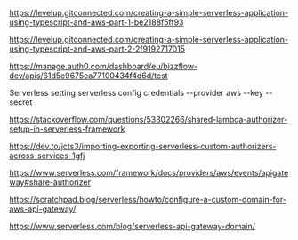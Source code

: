 https://levelup.gitconnected.com/creating-a-simple-serverless-application-using-typescript-and-aws-part-1-be2188f5ff93

https://levelup.gitconnected.com/creating-a-simple-serverless-application-using-typescript-and-aws-part-2-2f9192717015

https://manage.auth0.com/dashboard/eu/bizzflow-dev/apis/61d5e9675ea77100434f4d6d/test

Serverless setting
serverless config credentials --provider aws --key <KEY> --secret <SECRET>

https://stackoverflow.com/questions/53302266/shared-lambda-authorizer-setup-in-serverless-framework

https://dev.to/jcts3/importing-exporting-serverless-custom-authorizers-across-services-1gfj

https://www.serverless.com/framework/docs/providers/aws/events/apigateway#share-authorizer

https://scratchpad.blog/serverless/howto/configure-a-custom-domain-for-aws-api-gateway/

https://www.serverless.com/blog/serverless-api-gateway-domain/